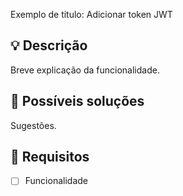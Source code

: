 Exemplo de titulo: Adicionar token JWT

## 💡 Descrição

Breve explicação da funcionalidade.

## 📌 Possíveis soluções

Sugestões.

## 🧱 Requisitos

- [ ] Funcionalidade